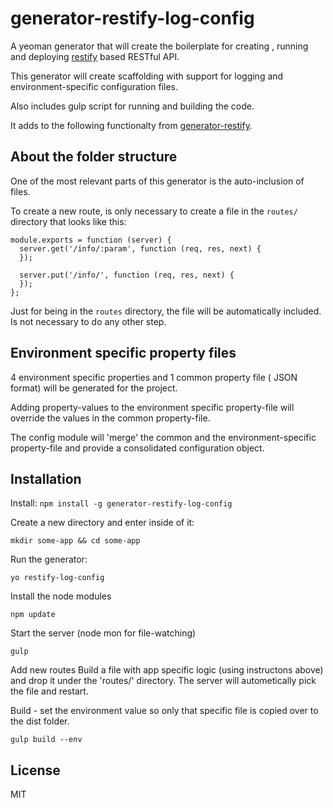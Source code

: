 # generator-restify-log-config 

A yeoman generator that will create the boilerplate for creating , running and deploying [restify](http://mcavage.me/node-restify/) based RESTful API.

This generator will create scaffolding with support for logging and environment-specific configuration files. 

Also includes gulp script for running and building the code.

It adds to the following functionalty from [generator-restify](https://travis-ci.org/chris-l/generator-restify).

## About the folder structure 

One of the most relevant parts of this generator is the auto-inclusion of files.

To create a new route, is only necessary to create a file in the `routes/` directory that looks like this:

```
module.exports = function (server) {
  server.get('/info/:param', function (req, res, next) {
  });

  server.put('/info/', function (req, res, next) {
  });
};
```

Just for being in the `routes` directory, the file will be automatically included. Is not necessary to do any other step.

## Environment specific property files

4 environment specific properties and 1 common property file ( JSON format) will be generated for the project. 

Adding property-values to the environment specific property-file will override the values in the common property-file. 

The config module will 'merge' the common and the environment-specific property-file and provide a consolidated configuration object.

## Installation

Install: `npm install -g generator-restify-log-config`

Create a new directory and enter inside of it:
```
mkdir some-app && cd some-app
```

Run the generator: 
```
yo restify-log-config
```
Install the node modules
```
npm update   
```
Start the server (node mon for file-watching)
```
gulp 
```
Add new routes
Build a file with app specific logic (using instructons above) and drop it under the 'routes/' directory.
The server will autometically pick the file and restart.

Build - set the environment value so only that specific file is copied over to the dist folder. 
```
gulp build --env 
```
## License

MIT
